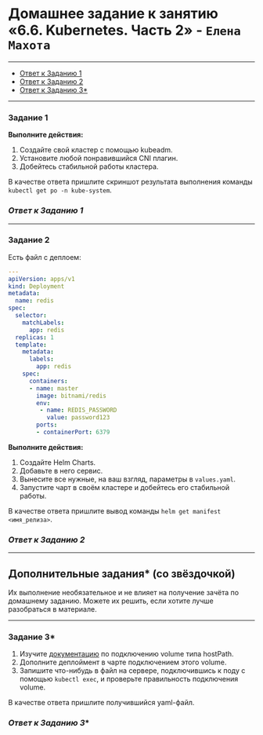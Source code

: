 # Домашнее задание к занятию «6.6. Kubernetes. Часть 2» - `Елена Махота`


---

- [Ответ к Заданию 1](#1)
- [Ответ к Заданию 2](#2)
- [Ответ к Заданию 3*](#3)

---
### Задание 1

**Выполните действия:**

1. Создайте свой кластер с помощью kubeadm.
1. Установите любой понравившийся CNI плагин.
1. Добейтесь стабильной работы кластера.

В качестве ответа пришлите скриншот результата выполнения команды `kubectl get po -n kube-system`.

### *<a name="1">Ответ к Заданию 1</a>*

---

### Задание 2

Есть файл с деплоем:

```yaml
---
apiVersion: apps/v1
kind: Deployment
metadata:
  name: redis
spec:
  selector:
    matchLabels:
      app: redis
  replicas: 1
  template:
    metadata:
      labels:
        app: redis
    spec:
      containers:
      - name: master
        image: bitnami/redis
        env:
         - name: REDIS_PASSWORD
           value: password123
        ports:
        - containerPort: 6379
```
**Выполните действия:**

1. Создайте Helm Charts.
1. Добавьте в него сервис.
1. Вынесите все нужные, на ваш взгляд, параметры в `values.yaml`.
1. Запустите чарт в своём кластере и добейтесь его стабильной работы.

В качестве ответа пришлите вывод команды `helm get manifest <имя_релиза>`.

### *<a name="2">Ответ к Заданию 2</a>*


---
## Дополнительные задания* (со звёздочкой)

Их выполнение необязательное и не влияет на получение зачёта по домашнему заданию. Можете их решить, если хотите лучше разобраться в материале.

---

### Задание 3*

1. Изучите [документацию](https://kubernetes.io/docs/concepts/storage/volumes/#hostpath) по подключению volume типа hostPath.
1. Дополните деплоймент в чарте подключением этого volume.
1. Запишите что-нибудь в файл на сервере, подключившись к поду с помощью `kubectl exec`, и проверьте правильность подключения volume.

В качестве ответа пришлите получившийся yaml-файл.


### *<a name="3">Ответ к Заданию 3*</a>*
